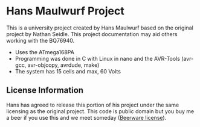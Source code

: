 Hans Maulwurf Project
=======

This is a university project created by Hans Maulwurf based on the original project by Nathan Seidle. This project documentation may aid others working with the BQ76940.

- Uses the ATmega168PA
- Programming was done in C with Linux in nano and the AVR-Tools (avr-gcc, avr-objcopy, avrdude, make)
- The system has 15 cells and max, 60 Volts

License Information
-------------------

Hans has agreed to release this portion of his project under the same licensing as the original project. This code is public domain but you buy me a beer if you use this and we meet someday ([Beerware license](http://en.wikipedia.org/wiki/Beerware)).

